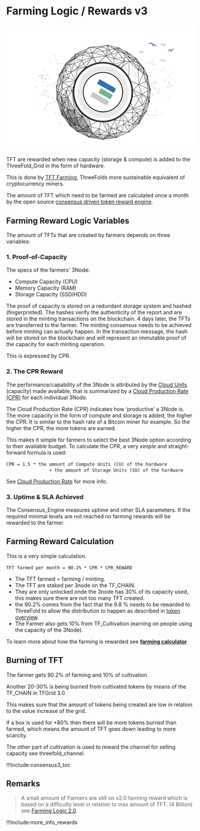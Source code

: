 # Farming Logic / Rewards v3

![](img/becomefarmer.png)

TFT are rewarded when new capacity (storage & compute) is added to the ThreeFold_Grid in the form of hardware. 

This is done by [TFT Farming](become_a_farmer), ThreeFolds more sustainable equivalent of cryptocurrency miners. 

The amount of TFT which need to be farmed are calculated once a month by the open source [consensus driven token reward engine](tftech:consensus3).

## Farming Reward Logic Variables

The amount of TFTs that are created by farmers depends on three variables:

### 1. Proof-of-Capacity

The specs of the farmers' 3Node:

- Compute Capacity (CPU)
- Memory Capacity (RAM)
- Storage Capacity (SSD/HDD)

The proof of capacity is stored on a redundant storage system and hashed (fingerprinted). The hashes verify the authenticity of the report and are stored in the minting transactions on the blockchain. 4 days later, the TFTs are transferred to the farmer. The minting consensus needs to be achieved before minting can actually happen. In the transaction message, the hash will be stored on the blockchain and will represent an immutable proof of the capacity for each minting operation.

This is expressed by CPR.

### 2. The CPR Reward

The performance/capability of the 3Node is attributed by the [Cloud Units](cloud_units) (capacity) made available, that is summarized by a [Cloud Production Rate (CPR)](cloud_production_rate) for each individual 3Node. 

The Cloud Production Rate (CPR) indicates how ‘productive’ a 3Node is. The more capacity in the form of compute and storage is added, the higher the CPR. It is similar to the hash rate of a Bitcoin miner for example. So the higher the CPR, the more tokens are earned. 

This makes it simple for farmers to select the best 3Node option according to their available budget. To calculate the CPR, a very simple and straight-forward formula is used:

```
CPR = 1.5 * the amount of Compute Units (CU) of the hardware 
                + the amount of Storage Units (SU) of the hardware
```

See [Cloud Production Rate](cpr) for more info.

### 3. Uptime & SLA Achieved

The Consensus_Engine measures uptime and other SLA parameters.
If the required minimal levels are not reached no farming rewards will be rewarded to the farmer.


## Farming Reward Calculation

This is a very simple calculation.

```
TFT farmed per month = 90.2% * CPR * CPR_REWARD
```

- The TFT farmed = farming / minting.
- The TFT are staked per 3node on the TF_CHAIN.
- They are only unlocked onde the 3node has 30% of its capacity used, this makes sure there are not too many TFT created.
- the 90.2% comes from the fact that the 9.8 % needs to be rewarded to ThreeFold to allow the distribution to happen as described in [token overview](token_overview).
- The Farmer also gets 10% from TF_Cultivation (earning on people using the capacity of the 3Node).

To learn more about how the farming is rewarded see **[farming calculator](farming_calculator)**

## Burning of TFT

The farmer gets 90.2% of farming and 10% of cultivation.

Another 20-30% is being burned from cultivated tokens by means of the TF_CHAIN in TFGrid 3.0.

This makes sure that the amount of tokens being created are low in relation to the value increase of the grid.

If a box is used for +80% then there will be more tokens burned than farmed, which means the amount of TFT goes down leading to more scarcity.

The other part of cultivation is used to reward the channel for selling capacity see threefold_channel.


!!!include:consensus3_toc


## Remarks

> A small amount of Farmers are still on v2.0 farming reward which is based on a difficulty level in relation to max amount of TFT. (4 Billion) see [Farming Logic 2.0](farming_logic2).

!!!include:more_info_rewards